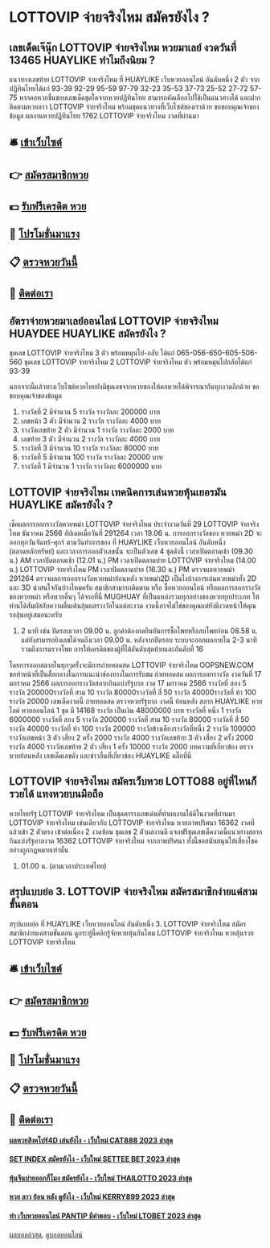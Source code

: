 # LOTTOVIP จ่ายจริงไหม สมัครยังไง ?
## เลขเด็ดเจ๊นุ๊ก LOTTOVIP จ่ายจริงไหม หวยมาเลย์ งวดวันที่ 13465 HUAYLIKE ทำไมถึงนิยม ?
แนวทางเลขท้าย LOTTOVIP จ่ายจริงไหม ที่ HUAYLIKE เว็บหวยออนไลน์ อันดับหนึ่ง 2 ตัว จากปฏิทินไทยได้แก่
93-39
92-29
95-59
97-79
32-23
35-53
37-73
25-52
27-72
57-75
หากคอหวยชื่นชอบเลขเด็ดชุดใดจากหวยปฏิทินไทย สามารถคัดเลือกไปใช้เป็นแนวทางได้ และฝากติดตามหวยลาว LOTTOVIP จ่ายจริงไหม พร้อมชุดแนวทางที่เว็บไซต์ของเราด้วย
ขอขอบคุณเจ้าของข้อมูล
ผลงานหวยปฏิทินไทย 1762 LOTTOVIP จ่ายจริงไหม งวดที่ผ่านมา


## 🛎 [เข้าเว็บไซต์](https://bit.ly/3BG5bNw)
## 👉 [สมัครสมาชิกหวย](https://bit.ly/3BG5bNw)
## 💵 [รับฟรีเครดิต หวย](https://bit.ly/3C3mvgS)
## 👑 [โปรโมชั่นมาแรง](https://bit.ly/3C3mvgS)
## 📋 [ตรวจหวยวันนี้](https://bit.ly/3C3mvgS)
## 📱 [ติดต่อเรา](https://bit.ly/3C3mvgS)

## อัตราจ่ายหวยมาเลย์ออนไลน์ LOTTOVIP จ่ายจริงไหม HUAYDEE HUAYLIKE สมัครยังไง ?
ชุดเลข LOTTOVIP จ่ายจริงไหม 3 ตัว พร้อมหมุนไป-กลับ ได้แก่
065-056-650-605-506-560
ชุดเลข LOTTOVIP จ่ายจริงไหม 2 LOTTOVIP จ่ายจริงไหม ตัว พร้อมหมุนไปกลับได้แก่
93-39

นอกจากนี้แล้วทางเว็บไซต์หวยไทยยังมีชุดเลขจากหวยซองให้คอหวยได้พิจารณากันทุกงวดอีกด้วย
ขอขอบคุณเจ้าของข้อมูล
1. รางวัลที่ 2 มีจำนวน 5 รางวัล รางวัลละ 200000 บาท
2. เลขหน้า 3 ตัว มีจำนวน 2 รางวัล รางวัลละ 4000 บาท
3. รางวัลเลขท้าย 2 ตัว มีจำนวน 1 รางวัล รางวัลละ 2000 บาท
4. เลขท้าย 3 ตัว มีจำนวน 2 รางวัล รางวัลละ 4000 บาท
5. รางวัลที่ 3 มีจำนวน 10 รางวัล รางวัลละ 80000 บาท
6. รางวัลที่ 5 มีจำนวน 100 รางวัล รางวัลละ 20000 บาท
7. รางวัลที่ 1 มีจำนวน 1 รางวัล รางวัลละ 6000000 บาท

## LOTTOVIP จ่ายจริงไหม เทคนิคการเล่นหวยหุ้นเยอรมัน HUAYLIKE สมัครยังไง ?
เช็คผลการออกรางวัลหวยพม่า LOTTOVIP จ่ายจริงไหม ประจำงวดวันที่ 29 LOTTOVIP จ่ายจริงไหม ธันวาคม 2566
อัปเดตเมื่อวันที่ 291264 เวลา 19.06 น.
การออกรางวัลของ หวยพม่า 2D จะออกทุกวันจันทร์-ศุกร์ ตามวันทำการของ ที่ HUAYLIKE เว็บหวยออนไลน์ อันดับหนึ่ง (ตลาดหลักทรัพย์) และเวลาการออกตัวเลขนั้น จะเป็นตัวเลข 4 ชุดดังนี้
เวลาเปิดตลาดเช้า (09.30 น.) AM
เวลาปิดตลาดเช้า (12.01 น.) PM
เวลาเปิดตลาดบ่าย LOTTOVIP จ่ายจริงไหม (14.00 น.) LOTTOVIP จ่ายจริงไหม PM
เวลาปิดตลาดบ่าย (16.30 น.) PM
ตรวจผลหวยพม่า 291264 ตรวจผลการออกรางวัลหวยพม่าย้อนหลัง หวยพม่า2D เป็นไงบ้างการเล่นหวยพม่าทั้ง 2D และ 3D น่าสนใจกันบ้างไหมครับ สมาชิกสามารถติดตาม หรือ ซื้อหวยออนไลน์ หรือผลการออกรางวัลของหวยพม่า หรือหวยอื่นๆ ได้จากที่นี่ MUGHUAY ที่เป็นแหล่งรวมทุกอย่างของหวยทุกประเภท ให้ท่านได้สัมผัสกับความตื่นเต้นลุ้นผลรางวัลในแต่ละงวด งวดนี้อาจไม่ใช่ของคุณแต่ยังมีงวดหน้าให้คุณรอลุ้นอยู่เสมอนะครับ
1. 2 นาที เช่น ปิดรอบเวลา 09.00 น. ลูกค้าต้องกดยืนยันการซื้อโพยหรือลบโพยก่อน 08.58 น. แต่ยังสามารถยิงเลขได้จนถึงเวลา 09.00 น. หลังจากปิดรอบ ระบบจะออกผลภายใน 2-3 นาที รวมถึงการตรวจโพย การให้เครดิตของผู้ที่ได้อันดับสุดท้ายและอันดับที่ 16

โดยการออกสลากในทุกๆครั้งจะมีการถ่ายทอดสด LOTTOVIP จ่ายจริงไหม OOPSNEW.COM ขอทำหน้าที่เป็นสื่อกลางในการแนะนำช่องทางในการรับชม
ถ่ายทอดสด ผลการออกรางวัล งวดวันที่ 17 มกราคม 2566
ผลการออกรางวัลสลากกินแบ่งรัฐบาล งวด 17 มกราคม 2566
รางวัลที่ สอง 5 รางวัล 200000รางวัลที่ สาม 10 รางวัล 80000รางวัลที่ สี่ 50 รางวัล 40000รางวัลที่ ห้า 100 รางวัล 20000
 เลขเด็ดงวดนี้ ถ่ายทอดสด ตรวจหวยรัฐบาล งวดนี้ ย้อนหลัง 
สลาก HUAYLIKE หวยไลค์ หวยออนไลน์ 1 ชุด มี 14168 รางวัล เป็นเงิน 48000000 บาท
รางวัลที่ หนึ่ง 1 รางวัล 6000000 รางวัลที่ สอง 5 รางวัล 200000 รางวัลที่ สาม 10 รางวัล 80000 รางวัลที่ สี่ 50 รางวัล 40000 รางวัลที่ ห้า 100 รางวัล 20000 รางวัลข้างเคียงรางวัลที่หนึ่ง 2 รางวัล 100000 รางวัลเลขหน้า 3 ตัว เสี่ยง 2 ครั้ง 2000 รางวัล 4000 รางวัลเลขท้าย 3 ตัว เสี่ยง 2 ครั้ง 2000 รางวัล 4000 รางวัลเลขท้าย 2 ตัว เสี่ยง 1 ครั้ง 10000 รางวัล 2000
บทความที่เกี่ยวข้อง
ตรวจหวยย้อนหลัง เลขเด็ดเลขดัง และข่าวอื่นที่เกี่ยวข้อง HUAYLIKE คลิ๊กที่นี่

## LOTTOVIP จ่ายจริงไหม สมัครเว็บหวย LOTTO88 อยู่ที่ไหนก็รวยได้ แทงหวยบนมือถือ
หวยไทยรัฐ LOTTOVIP จ่ายจริงไหม เป็นชุดตารางเลขเด่นที่ทำผลงานได้ดีในงวดที่ผ่านมา LOTTOVIP จ่ายจริงไหม เช่นเดียวกับ LOTTOVIP จ่ายจริงไหม หวยภาพปริศนา 16362 งวดที่แล้วเข้า 2 ตัวตรง เข้าต่อเนื่อง 2 งวดซ้อน ชุดเลข 2 ตัวผลงานดี แจกฟรีชุดเลขเด็ดงวดนี้แนวทางสลากกินแบ่งรัฐบาลงวด 16362 LOTTOVIP จ่ายจริงไหม จากภาพปริศนา ทั้งนี้ขอสนับสนุนให้เสี่ยงโชคอย่างถูกกฎหมายเท่านั้น
1. 01.00 น. (ตามเวลาประเทศไทย)

## สรุปแบบย่อ 3. LOTTOVIP จ่ายจริงไหม สมัครสมาชิกง่ายแค่สามขั้นตอน
สรุปแบบย่อ ที่ HUAYLIKE เว็บหวยออนไลน์ อันดับหนึ่ง 3. LOTTOVIP จ่ายจริงไหม สมัครสมาชิกง่ายแค่สามขั้นตอน ดูกระทู้นี้คลิกรู้จักหวยหุ้นกันไหม LOTTOVIP จ่ายจริงไหม หวยลุ้นรวย LOTTOVIP จ่ายจริงไหม

## 🛎 [เข้าเว็บไซต์](https://bit.ly/3BG5bNw)
## 👉 [สมัครสมาชิกหวย](https://bit.ly/3BG5bNw)
## 💵 [รับฟรีเครดิต หวย](https://bit.ly/3C3mvgS)
## 👑 [โปรโมชั่นมาแรง](https://bit.ly/3C3mvgS)
## 📋 [ตรวจหวยวันนี้](https://bit.ly/3C3mvgS)
## 📱 [ติดต่อเรา](https://bit.ly/3C3mvgS)

#### [ผลหวยสิงคโปร์4D เล่นยังไง - เว็บใหม่ CAT888 2023 ล่าสุด](https://atom.io/themes/ผลหวยสิงคโปร์4d%20เล่นยังไง%20-%20เว็บใหม่%20cat888%202023%20ล่าสุด)
#### [SET INDEX สมัครยังไง - เว็บใหม่ SETTEE BET 2023 ล่าสุด](https://atom.io/themes/set%20index%20สมัครยังไง%20-%20เว็บใหม่%20settee%20bet%202023%20ล่าสุด)
#### [หุ้นจีนบ่ายออกกี่โมง สมัครยังไง - เว็บใหม่ THAILOTTO 2023 ล่าสุด](https://atom.io/themes/หุ้นจีนบ่ายออกกี่โมง%20สมัครยังไง%20-%20เว็บใหม่%20thailotto%202023%20ล่าสุด)
#### [หวย ลาว ย้อน หลัง ดูยังไง - เว็บใหม่ KERRY899 2023 ล่าสุด](https://atom.io/themes/หวย%20ลาว%20ย้อน%20หลัง%20ดูยังไง%20-%20เว็บใหม่%20kerry899%202023%20ล่าสุด)
#### [ทํา เว็บหวยออนไลน์ PANTIP มีคำตอบ - เว็บใหม่ LTOBET 2023 ล่าสุด](https://atom.io/themes/ทํา%20เว็บหวยออนไลน์%20pantip%20มีคำตอบ%20-%20เว็บใหม่%20ltobet%202023%20ล่าสุด)

[ผลบอลล่าสุด](https://siamsport.tv "ผลบอลล่าสุด"), [ดูบอลออนไลน์](https://siamsport.tv/ดูบอลสด "ดูบอลออนไลน์")